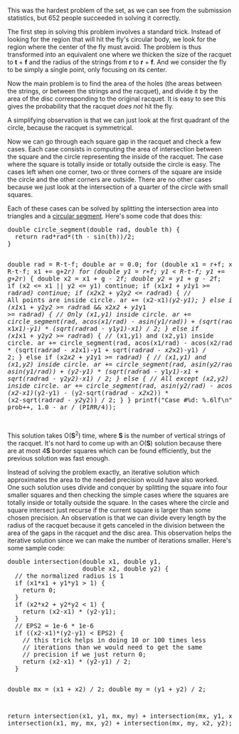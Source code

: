 <p><p>
  This was the hardest problem of the set, as we can see from the submission
  statistics, but 652 people succeeded in solving it correctly.
</p><p>
  The first step in solving this problem involves a standard trick. Instead of
  looking for the region that will hit the fly's circular body, we look for the
  region where the center of the fly must avoid. The problem is thus
  transformed into an equivalent one where we thicken the size of the racquet
  to <b>t</b> + <b>f</b> and the radius of the strings from <b>r</b> to
  <b>r</b> + <b>f</b>. And we consider the fly to be simply a single point,
  only focusing on its center.
</p><p>
  Now the main problem is to find the area of the holes (the areas between the
  strings, or between the strings and the racquet), and divide it by the area
  of the disc corresponding to the original racquet. It is easy to see this
  gives the probability that the racquet <i>does not</i> hit the fly.
</p><p>
  A simplifying observation is that we can just look at the first quadrant of
  the circle, because the racquet is symmetrical.
</p><p>
  Now we can go through each square gap in the racquet and check a few cases.
  Each case consists in computing the area of intersection between the square
  and the circle representing the inside of the racquet.  The case where the
  square is totally inside or totally outside the circle is easy. The cases
  left when one corner, two or three corners of the square are inside the
  circle and the other corners are outside. There are no other cases because we
  just look at the intersection of a quarter of the circle with small squares.
</p><p>
  Each of these cases can be solved by splitting the intersection area into
  triangles and a <a href="http://mathworld.wolfram.com/CircularSegment.html" target="_blank">circular segment</a>.
  Here's some code that does this:
</p>
<pre>double circle_segment(double rad, double th) {
  return rad*rad*(th - sin(th))/2;
}

double rad = R-t-f;
double ar = 0.0;
for (double x1 = r+f; x1 &lt; R-t-f; x1 += g+2*r)
for (double y1 = r+f; y1 &lt; R-t-f; y1 += g+2*r) {
double x2 = x1 + g - 2*f;
double y2 = y1 + g - 2*f;
if (x2 &lt;= x1 || y2 &lt;= y1) continue;
if (x1*x1 + y1*y1 &gt;= rad*rad) continue;
if (x2*x2 + y2*y2 &lt;= rad*rad) {
// All points are inside circle.
ar += (x2-x1)*(y2-y1);
} else if (x1*x1 + y2*y2 &gt;= rad*rad &amp;&amp;
x2*x2 + y1*y1 &gt;= rad*rad) {
// Only (x1,y1) inside circle.
ar += circle_segment(rad, acos(x1/rad) - asin(y1/rad)) +
(sqrt(rad*rad - x1*x1)-y1) *
(sqrt(rad*rad - y1*y1)-x1) / 2;
} else if (x1*x1 + y2*y2 &gt;= rad*rad) {
// (x1,y1) and (x2,y1) inside circle.
ar += circle_segment(rad, acos(x1/rad) - acos(x2/rad)) +
(x2-x1) * (sqrt(rad*rad - x1*x1)-y1 +
sqrt(rad*rad - x2*x2)-y1) / 2;
} else if (x2*x2 + y1*y1 &gt;= rad*rad) {
// (x1,y1) and (x1,y2) inside circle.
ar += circle_segment(rad, asin(y2/rad) - asin(y1/rad)) +
(y2-y1) * (sqrt(rad*rad - y1*y1)-x1 +
sqrt(rad*rad - y2*y2)-x1) / 2;
} else {
// All except (x2,y2) inside circle.
ar += circle_segment(rad, asin(y2/rad) - acos(x2/rad)) +
(x2-x1)*(y2-y1) -
(y2-sqrt(rad*rad - x2*x2)) *
(x2-sqrt(rad*rad - y2*y2)) / 2;
}
}
printf("Case #%d: %.6lf\n", prob++, 1.0 - ar / (PI*R*R/4));

</pre>

<p>
  This solution takes O(<b>S</b><sup>2</sup>) time, where <b>S</b> is the
  number of vertical strings of the racquet. It's not hard to come up with an
  O(<b>S</b>) solution because there are at most 4<b>S</b> border squares which
  can be found efficiently, but the previous solution was fast enough.
</p><p>
  Instead of solving the problem exactly, an iterative solution which
  approximates the area to the needed precision would have also worked. One
  such solution uses divide and conquer by splitting the square into four
  smaller squares and then checking the simple cases where the squares are
  totally inside or totally outside the square.  In the cases where the circle
  and square intersect just recurse if the current square is larger than some
  chosen precision.  An observation is that we can divide every length by the
  radius of the racquet because it gets canceled in the division between the
  area of the gaps in the racquet and the disc area.  This observation helps
  the iterative solution since we can make the number of iterations smaller.
  Here's some sample code:
</p>
<pre>double intersection(double x1, double y1,
                    double x2, double y2) {
  // the normalized radius is 1
  if (x1*x1 + y1*y1 &gt; 1) {
    return 0;
  }
  if (x2*x2 + y2*y2 &lt; 1) {
    return (x2-x1) * (y2-y1);
  }
  // EPS2 = 1e-6 * 1e-6
  if ((x2-x1)*(y2-y1) &lt; EPS2) {
    // this trick helps in doing 10 or 100 times less
    // iterations than we would need to get the same
    // precision if we just return 0;
    return (x2-x1) * (y2-y1) / 2;
  }
 
  double mx = (x1 + x2) / 2;
  double my = (y1 + y2) / 2;
 
  return intersection(x1, y1, mx, my) +
    intersection(mx, y1, x2, my) +
    intersection(x1, my, mx, y2) +
    intersection(mx, my, x2, y2);
}

</pre>
</p>
